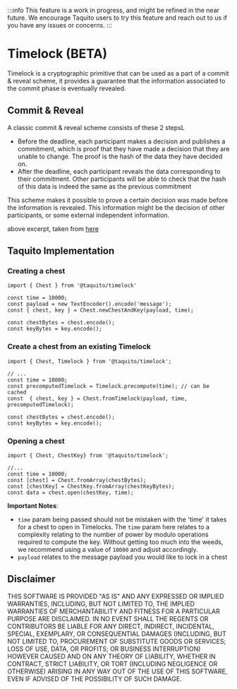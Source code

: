 :::info
This feature is a work in progress, and might be refined in the near future. We encourage Taquito users to try this feature and reach out to us if you have any issues or concerns.
:::

# Timelock (BETA)

Timelock is a cryptographic primitive that can be used as a part of a commit & reveal scheme, it provides a guarantee that the information associated to the commit phase is eventually revealed.

## Commit & Reveal
A classic commit & reveal scheme consists of these 2 stepsL
- Before the deadline, each participant makes a decision and publishes a commitment, which is proof that they have made a decision that they are unable to change. The proof is the hash of the data they have decided on.
- After the deadline, each participant reveals the data corresponding to their commitment. Other participants will be able to check that the hash of this data is indeed the same as the previous commitment

This scheme makes it possible to prove a certain decision was made before the information is revealed. This information might be the decision of other participants, or some external independent information.

above excerpt, taken from [here](https://docs.tezos.com/smart-contracts/data-types/crypto-data-types#classical-commit--reveal-scheme)

## Taquito Implementation

### Creating a chest
```
import { Chest } from '@taquito/timelock'

const time = 10000;
const payload = new TextEncoder().encode('message');
const { chest, key } = Chest.newChestAndKey(payload, time);

const chestBytes = chest.encode();
const keyBytes = key.encode();
```

### Create a chest from an existing Timelock
```
import { Chest, Timelock } from '@taquito/timelock';

// ...
const time = 10000;
const precomputedTimelock = Timelock.precompute(time); // can be cached
const  { chest, key } = Chest.fromTimelock(payload, time, precomputedTimelock);

const chestBytes = chest.encode();
const keyBytes = key.encode();
```

### Opening a chest
```
import { Chest, ChestKey} from '@taquito/timelock';

//...
const time = 10000;
const [chest] = Chest.fromArray(chestBytes);
const [chestKey] = ChestKey.fromArray(chestKeyBytes);
const data = chest.open(chestKey, time);

```

**Important Notes**:
- `time` param being passed should not be mistaken with the 'time' it takes for a chest to open in Timelocks. The `time` param here relates to a complexity relating to the number of power by modulo operations required to compute the key. Without getting too much into the weeds, we recommend using a value of `10000` and adjust accordingly.
- `payload` relates to the message payload you would like to lock in a chest


## Disclaimer

THIS SOFTWARE IS PROVIDED "AS IS" AND ANY EXPRESSED OR IMPLIED WARRANTIES, INCLUDING, BUT NOT LIMITED TO, THE IMPLIED WARRANTIES OF MERCHANTABILITY AND FITNESS FOR A PARTICULAR PURPOSE ARE DISCLAIMED. IN NO EVENT SHALL THE REGENTS OR CONTRIBUTORS BE LIABLE FOR ANY DIRECT, INDIRECT, INCIDENTAL, SPECIAL, EXEMPLARY, OR CONSEQUENTIAL DAMAGES (INCLUDING, BUT NOT LIMITED TO, PROCUREMENT OF SUBSTITUTE GOODS OR SERVICES; LOSS OF USE, DATA, OR PROFITS; OR BUSINESS INTERRUPTION) HOWEVER CAUSED AND ON ANY THEORY OF LIABILITY, WHETHER IN CONTRACT, STRICT LIABILITY, OR TORT (INCLUDING NEGLIGENCE OR OTHERWISE) ARISING IN ANY WAY OUT OF THE USE OF THIS SOFTWARE, EVEN IF ADVISED OF THE POSSIBILITY OF SUCH DAMAGE.
